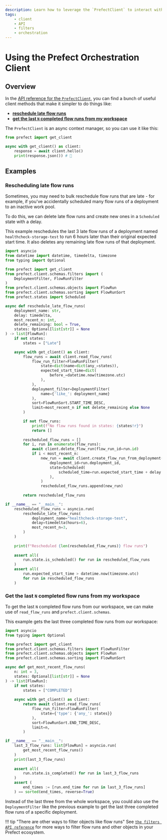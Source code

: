 ```yaml
---
description: Learn how to leverage the `PrefectClient` to interact with the API.
tags:
    - client
    - API
    - filters
    - orchestration
---
```


# Using the Prefect Orchestration Client
## Overview
In the [API reference for the `PrefectClient`](/api-ref/prefect/client/orchestration/), you can find a bunch of useful client methods that make it simpler to do things like:

- [**reschedule late flow runs**](#rescheduling-late-flow-runs)
- [**get the last `N` completed flow runs from my workspace**](#get-the-last-n-completed-flow-runs-from-my-workspace)

The `PrefectClient` is an async context manager, so you can use it like this:
```python hl_lines="3"
from prefect import get_client

async with get_client() as client:
    response = await client.hello()
    print(response.json()) # 👋
```


## Examples

### Rescheduling late flow runs
Sometimes, you may need to bulk reschedule flow runs that are late - for example, if you've accidentally scheduled many flow runs of a deployment to an inactive work pool.

To do this, we can delete late flow runs and create new ones in a `Scheduled` state with a delay.

This example reschedules the last 3 late flow runs of a deployment named `healthcheck-storage-test` to run 6 hours later than their original expected start time. It also deletes any remaining late flow runs of that deployment.

```python
import asyncio
from datetime import datetime, timedelta, timezone
from typing import Optional

from prefect import get_client
from prefect.client.schemas.filters import (
    DeploymentFilter, FlowRunFilter
)
from prefect.client.schemas.objects import FlowRun
from prefect.client.schemas.sorting import FlowRunSort
from prefect.states import Scheduled

async def reschedule_late_flow_runs(
    deployment_name: str,
    delay: timedelta,
    most_recent_n: int,
    delete_remaining: bool = True,
    states: Optional[list[str]] = None
) -> list[FlowRun]:
    if not states:
        states = ["Late"]

    async with get_client() as client:
        flow_runs = await client.read_flow_runs(
            flow_run_filter=FlowRunFilter(
                state=dict(name=dict(any_=states)),
                expected_start_time=dict(
                    before_=datetime.now(timezone.utc)
                ),
            ),
            deployment_filter=DeploymentFilter(
                name={'like_': deployment_name}
            ),
            sort=FlowRunSort.START_TIME_DESC,
            limit=most_recent_n if not delete_remaining else None
        )

        if not flow_runs:
            print(f"No flow runs found in states: {states!r}")
            return []
        
        rescheduled_flow_runs = []
        for i, run in enumerate(flow_runs):
            await client.delete_flow_run(flow_run_id=run.id)
            if i < most_recent_n:
                new_run = await client.create_flow_run_from_deployment(
                    deployment_id=run.deployment_id,
                    state=Scheduled(
                        scheduled_time=run.expected_start_time + delay
                    ),
                )
                rescheduled_flow_runs.append(new_run)
            
        return rescheduled_flow_runs

if __name__ == "__main__":
    rescheduled_flow_runs = asyncio.run(
        reschedule_late_flow_runs(
            deployment_name="healthcheck-storage-test",
            delay=timedelta(hours=6),
            most_recent_n=3,
        )
    )
    
    print(f"Rescheduled {len(rescheduled_flow_runs)} flow runs")
        
    assert all(
        run.state.is_scheduled() for run in rescheduled_flow_runs
    )
    assert all(
        run.expected_start_time > datetime.now(timezone.utc)
        for run in rescheduled_flow_runs
    )
```

### Get the last `N` completed flow runs from my workspace
To get the last `N` completed flow runs from our workspace, we can make use of `read_flow_runs` and `prefect.client.schemas`.

This example gets the last three completed flow runs from our workspace:
```python
import asyncio
from typing import Optional

from prefect import get_client
from prefect.client.schemas.filters import FlowRunFilter
from prefect.client.schemas.objects import FlowRun
from prefect.client.schemas.sorting import FlowRunSort

async def get_most_recent_flow_runs(
    n: int = 3,
    states: Optional[list[str]] = None
) -> list[FlowRun]:
    if not states:
        states = ["COMPLETED"]
    
    async with get_client() as client:
        return await client.read_flow_runs(
            flow_run_filter=FlowRunFilter(
                state={'type': {'any_': states}}
            ),
            sort=FlowRunSort.END_TIME_DESC,
            limit=n,
        )

if __name__ == "__main__":
    last_3_flow_runs: list[FlowRun] = asyncio.run(
        get_most_recent_flow_runs()
    )
    print(last_3_flow_runs)
    
    assert all(
        run.state.is_completed() for run in last_3_flow_runs
    )
    assert (
        end_times := [run.end_time for run in last_3_flow_runs]
    ) == sorted(end_times, reverse=True)
```

Instead of the last three from the whole workspace, you could also use the `DeploymentFilter` like the previous example to get the last three completed flow runs of a specific deployment.

!!! tip "There are other ways to filter objects like flow runs"
    See [`the filters API reference`](/api-ref/prefect/client/schemas/#prefect.client.schemas.filters) for more ways to filter flow runs and other objects in your Prefect ecosystem.
